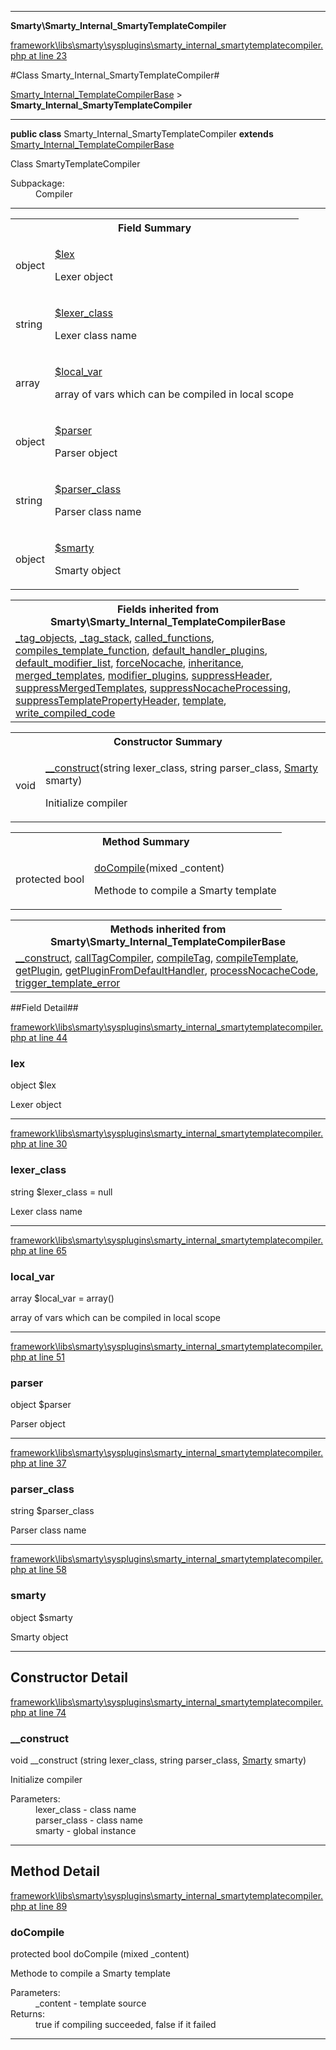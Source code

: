 

- - -

**Smarty\Smarty_Internal_SmartyTemplateCompiler**


<a href="https://github.com/JeyDotC/Hirudo/blob/master/framework/libs/smarty/sysplugins/smarty_internal_smartytemplatecompiler.php#L23" target='_blank'>framework\libs\smarty\sysplugins\smarty_internal_smartytemplatecompiler.php at line 23</a>

#Class Smarty_Internal_SmartyTemplateCompiler#

<a href="https://github.com/JeyDotC/Hirudo-docs/blob/master/Smarty/Smarty_Internal_TemplateCompilerBase.md">Smarty_Internal_TemplateCompilerBase</a>
 &gt; **Smarty_Internal_SmartyTemplateCompiler**




- - -

<p><strong>public  class</strong> <span>Smarty_Internal_SmartyTemplateCompiler</span>
<strong>extends</strong> <a href="https://github.com/JeyDotC/Hirudo-docs/blob/master/Smarty/Smarty_Internal_TemplateCompilerBase.md">Smarty_Internal_TemplateCompilerBase</a>

</p>

<div class="comment" id="overview_description"><p>Class SmartyTemplateCompiler</p></div>

<dl>
<dt>Subpackage:</dt>
<dd>Compiler</dd>
</dl>


<hr />



<table id="summary_field">
<tr><th colspan="2">Field Summary</th></tr>
<tr>
<td><span class='k'></span> <span class='nx'>object</span></td>
<td class="description"><p class="name" ><a href="lex"> $lex</a>
                                </p><p class="description">Lexer object</p></td>
</tr>
<tr>
<td><span class='k'></span> <span class='nx'>string</span></td>
<td class="description"><p class="name" ><a href="lexer_class"> $lexer_class</a>
                                </p><p class="description">Lexer class name</p></td>
</tr>
<tr>
<td><span class='k'></span> <span class='nx'>array</span></td>
<td class="description"><p class="name" ><a href="local_var"> $local_var</a>
                                </p><p class="description">array of vars which can be compiled in local scope</p></td>
</tr>
<tr>
<td><span class='k'></span> <span class='nx'>object</span></td>
<td class="description"><p class="name" ><a href="parser"> $parser</a>
                                </p><p class="description">Parser object</p></td>
</tr>
<tr>
<td><span class='k'></span> <span class='nx'>string</span></td>
<td class="description"><p class="name" ><a href="parser_class"> $parser_class</a>
                                </p><p class="description">Parser class name</p></td>
</tr>
<tr>
<td><span class='k'></span> <span class='nx'>object</span></td>
<td class="description"><p class="name" ><a href="smarty"> $smarty</a>
                                </p><p class="description">Smarty object</p></td>
</tr>
</table>

<table class="inherit">
<tr><th colspan="2">Fields inherited from Smarty\Smarty_Internal_TemplateCompilerBase</th></tr>
<tr><td><a href="https://github.com/JeyDotC/Hirudo-docs/blob/master/Smarty/Smarty_Internal_TemplateCompilerBase.md#_tag_objects">_tag_objects</a>, <a href="https://github.com/JeyDotC/Hirudo-docs/blob/master/Smarty/Smarty_Internal_TemplateCompilerBase.md#_tag_stack">_tag_stack</a>, <a href="https://github.com/JeyDotC/Hirudo-docs/blob/master/Smarty/Smarty_Internal_TemplateCompilerBase.md#called_functions">called_functions</a>, <a href="https://github.com/JeyDotC/Hirudo-docs/blob/master/Smarty/Smarty_Internal_TemplateCompilerBase.md#compiles_template_function">compiles_template_function</a>, <a href="https://github.com/JeyDotC/Hirudo-docs/blob/master/Smarty/Smarty_Internal_TemplateCompilerBase.md#default_handler_plugins">default_handler_plugins</a>, <a href="https://github.com/JeyDotC/Hirudo-docs/blob/master/Smarty/Smarty_Internal_TemplateCompilerBase.md#default_modifier_list">default_modifier_list</a>, <a href="https://github.com/JeyDotC/Hirudo-docs/blob/master/Smarty/Smarty_Internal_TemplateCompilerBase.md#forcenocache">forceNocache</a>, <a href="https://github.com/JeyDotC/Hirudo-docs/blob/master/Smarty/Smarty_Internal_TemplateCompilerBase.md#inheritance">inheritance</a>, <a href="https://github.com/JeyDotC/Hirudo-docs/blob/master/Smarty/Smarty_Internal_TemplateCompilerBase.md#merged_templates">merged_templates</a>, <a href="https://github.com/JeyDotC/Hirudo-docs/blob/master/Smarty/Smarty_Internal_TemplateCompilerBase.md#modifier_plugins">modifier_plugins</a>, <a href="https://github.com/JeyDotC/Hirudo-docs/blob/master/Smarty/Smarty_Internal_TemplateCompilerBase.md#suppressheader">suppressHeader</a>, <a href="https://github.com/JeyDotC/Hirudo-docs/blob/master/Smarty/Smarty_Internal_TemplateCompilerBase.md#suppressmergedtemplates">suppressMergedTemplates</a>, <a href="https://github.com/JeyDotC/Hirudo-docs/blob/master/Smarty/Smarty_Internal_TemplateCompilerBase.md#suppressnocacheprocessing">suppressNocacheProcessing</a>, <a href="https://github.com/JeyDotC/Hirudo-docs/blob/master/Smarty/Smarty_Internal_TemplateCompilerBase.md#suppresstemplatepropertyheader">suppressTemplatePropertyHeader</a>, <a href="https://github.com/JeyDotC/Hirudo-docs/blob/master/Smarty/Smarty_Internal_TemplateCompilerBase.md#template">template</a>, <a href="https://github.com/JeyDotC/Hirudo-docs/blob/master/Smarty/Smarty_Internal_TemplateCompilerBase.md#write_compiled_code">write_compiled_code</a></td></tr></table>

<table id="summary_constructor">
<tr><th colspan="2">Constructor Summary</th></tr>
<tr>
<td><span class='k'></span> <span class='nx'>void</span></td>
<td class="description"><p class="name"><a href="#__construct">__construct</a>(string lexer_class, string parser_class, <a href="https://github.com/JeyDotC/Hirudo-docs/blob/master/Smarty/Smarty.md">Smarty</a> smarty)</p><p class="description">Initialize compiler</p></td>
</tr>
</table>

<table id="summary_method">
<tr><th colspan="2">Method Summary</th></tr>
<tr>
<td><span class='k'>protected </span> <span class='nx'>bool</span></td>
<td class="description"><p class="name"><a href="#docompile">doCompile</a>(mixed _content)</p><p class="description">Methode to compile a Smarty template</p></td>
</tr>
</table>

<table class="inherit">
<tr><th colspan="2">Methods inherited from Smarty\Smarty_Internal_TemplateCompilerBase</th></tr>
<tr><td><a href="https://github.com/JeyDotC/Hirudo-docs/blob/master/Smarty/Smarty_Internal_TemplateCompilerBase.md#__construct">__construct</a>, <a href="https://github.com/JeyDotC/Hirudo-docs/blob/master/Smarty/Smarty_Internal_TemplateCompilerBase.md#calltagcompiler">callTagCompiler</a>, <a href="https://github.com/JeyDotC/Hirudo-docs/blob/master/Smarty/Smarty_Internal_TemplateCompilerBase.md#compiletag">compileTag</a>, <a href="https://github.com/JeyDotC/Hirudo-docs/blob/master/Smarty/Smarty_Internal_TemplateCompilerBase.md#compiletemplate">compileTemplate</a>, <a href="https://github.com/JeyDotC/Hirudo-docs/blob/master/Smarty/Smarty_Internal_TemplateCompilerBase.md#getplugin">getPlugin</a>, <a href="https://github.com/JeyDotC/Hirudo-docs/blob/master/Smarty/Smarty_Internal_TemplateCompilerBase.md#getpluginfromdefaulthandler">getPluginFromDefaultHandler</a>, <a href="https://github.com/JeyDotC/Hirudo-docs/blob/master/Smarty/Smarty_Internal_TemplateCompilerBase.md#processnocachecode">processNocacheCode</a>, <a href="https://github.com/JeyDotC/Hirudo-docs/blob/master/Smarty/Smarty_Internal_TemplateCompilerBase.md#trigger_template_error">trigger_template_error</a></td></tr></table>

##Field Detail##

<a href="https://github.com/JeyDotC/Hirudo/blob/master/framework/libs/smarty/sysplugins/smarty_internal_smartytemplatecompiler.php#L44" target='_blank'>framework\libs\smarty\sysplugins\smarty_internal_smartytemplatecompiler.php at line 44</a>

<h3 id="lex">lex</h3>
<span class='k'></span> <span class='nx'>object</span><span class='no'> $lex</span><div class="details">
<p>Lexer object</p>
</div>

- - -


<a href="https://github.com/JeyDotC/Hirudo/blob/master/framework/libs/smarty/sysplugins/smarty_internal_smartytemplatecompiler.php#L30" target='_blank'>framework\libs\smarty\sysplugins\smarty_internal_smartytemplatecompiler.php at line 30</a>

<h3 id="lexer_class">lexer_class</h3>
<span class='k'></span> <span class='nx'>string</span><span class='no'> $lexer_class</span><span class='o'> = null</span>

<div class="details">
<p>Lexer class name</p>
</div>

- - -


<a href="https://github.com/JeyDotC/Hirudo/blob/master/framework/libs/smarty/sysplugins/smarty_internal_smartytemplatecompiler.php#L65" target='_blank'>framework\libs\smarty\sysplugins\smarty_internal_smartytemplatecompiler.php at line 65</a>

<h3 id="local_var">local_var</h3>
<span class='k'></span> <span class='nx'>array</span><span class='no'> $local_var</span><span class='o'> = array()</span>

<div class="details">
<p>array of vars which can be compiled in local scope</p>
</div>

- - -


<a href="https://github.com/JeyDotC/Hirudo/blob/master/framework/libs/smarty/sysplugins/smarty_internal_smartytemplatecompiler.php#L51" target='_blank'>framework\libs\smarty\sysplugins\smarty_internal_smartytemplatecompiler.php at line 51</a>

<h3 id="parser">parser</h3>
<span class='k'></span> <span class='nx'>object</span><span class='no'> $parser</span><div class="details">
<p>Parser object</p>
</div>

- - -


<a href="https://github.com/JeyDotC/Hirudo/blob/master/framework/libs/smarty/sysplugins/smarty_internal_smartytemplatecompiler.php#L37" target='_blank'>framework\libs\smarty\sysplugins\smarty_internal_smartytemplatecompiler.php at line 37</a>

<h3 id="parser_class">parser_class</h3>
<span class='k'></span> <span class='nx'>string</span><span class='no'> $parser_class</span><div class="details">
<p>Parser class name</p>
</div>

- - -


<a href="https://github.com/JeyDotC/Hirudo/blob/master/framework/libs/smarty/sysplugins/smarty_internal_smartytemplatecompiler.php#L58" target='_blank'>framework\libs\smarty\sysplugins\smarty_internal_smartytemplatecompiler.php at line 58</a>

<h3 id="smarty">smarty</h3>
<span class='k'></span> <span class='nx'>object</span><span class='no'> $smarty</span><div class="details">
<p>Smarty object</p>
</div>

- - -

<h2 id="detail_method">Constructor Detail</h2>

<a href="https://github.com/JeyDotC/Hirudo/blob/master/framework/libs/smarty/sysplugins/smarty_internal_smartytemplatecompiler.php#L74" target='_blank'>framework\libs\smarty\sysplugins\smarty_internal_smartytemplatecompiler.php at line 74</a>

<h3 id="__construct">__construct</h3>
<span class='k'></span> <span class='nx'>void</span> <span class='nf'>__construct</span> (string lexer_class, string parser_class, <a href="https://github.com/JeyDotC/Hirudo-docs/blob/master/Smarty/Smarty.md">Smarty</a> smarty)

<div class="details">
<p>Initialize compiler</p><dl>
<dt>Parameters:</dt>
<dd>lexer_class - class name</dd>
<dd>parser_class - class name</dd>
<dd>smarty - global instance</dd>
</dl>

</div>

- - -

<h2 id="detail_method">Method Detail</h2>

<a href="https://github.com/JeyDotC/Hirudo/blob/master/framework/libs/smarty/sysplugins/smarty_internal_smartytemplatecompiler.php#L89" target='_blank'>framework\libs\smarty\sysplugins\smarty_internal_smartytemplatecompiler.php at line 89</a>

<h3 id="doCompile()">doCompile</h3>
<span class='k'>protected </span> <span class='nx'>bool</span> <span class='nf'>doCompile</span> (mixed _content)

<div class="details">
<p>Methode to compile a Smarty template</p><dl>
<dt>Parameters:</dt>
<dd>_content - template source</dd>
<dt>Returns:</dt>
<dd>true if compiling succeeded, false if it failed</dd>
</dl>

</div>

- - -

